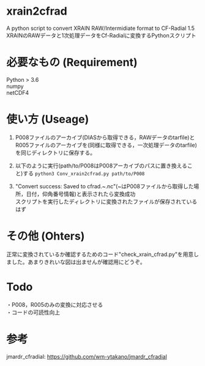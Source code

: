 # xrain2cfrad
A python script to convert XRAIN RAW/Intermidiate format to CF-Radial 1.5<br>
XRAINのRAWデータと1次処理データをCf-Radialに変換するPythonスクリプト

# 必要なもの (Requirement)
Python > 3.6  
numpy  
netCDF4  

# 使い方 (Useage)
1. P008ファイルのアーカイブ(DIASから取得できる，RAWデータのtarfile)とR005ファイルのアーカイブを(同様に取得できる，一次処理データのtarfile)を同じディレクトリに保存する。 
  
2. 以下のように実行(path/to/P008はP008アーカイブのパスに置き換えること)する
<code>python3 Conv_xrain2cfrad.py path/to/P008</code>  
  
3. "Convert success: Saved to cfrad.~.nc"(~はP008ファイルから取得した場所，日付，仰角番号情報)と表示されたら変換成功  
スクリプトを実行したディレクトリに変換されたファイルが保存されているはず  
  
# その他 (Ohters)
正常に変換されているか確認するためのコード"check_xrain_cfrad.py"を用意しました。あまりきれいな図は出ませんが確認用にどうぞ。
  
# Todo
・P008，R005のみの変換に対応させる<br>
・コードの可読性向上

# 参考
jmardr_cfradial: https://github.com/wm-ytakano/jmardr_cfradial
